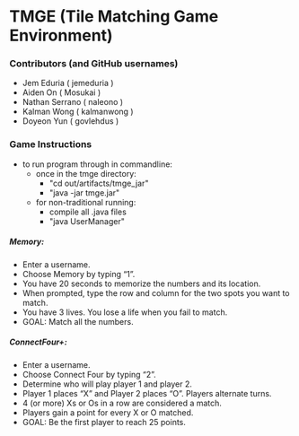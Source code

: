 # TMGE (Tile Matching Game Environment)

###  Contributors (and GitHub usernames)
- Jem Eduria ( jemeduria )
- Aiden On ( Mosukai )
- Nathan Serrano ( naleono )
- Kalman Wong ( kalmanwong )
- Doyeon Yun ( govlehdus )

### Game Instructions
- to run program through in commandline:
  - once in the tmge directory:
    - "cd out/artifacts/tmge_jar"
    - "java -jar tmge.jar"
  - for non-traditional running:
    - compile all .java files
    - "java UserManager"

##### Memory:
- Enter a username.
- Choose Memory by typing “1”.
- You have 20 seconds to memorize the numbers and its location.
- When prompted, type the row and column for the two spots you want to match.
- You have 3 lives. You lose a life when you fail to match.
- GOAL: Match all the numbers.

##### ConnectFour+:
- Enter a username. 
- Choose Connect Four by typing “2”. 
- Determine who will play player 1 and player 2.
- Player 1 places “X” and Player 2 places “O”. Players alternate turns. 
- 4 (or more) Xs or Os in a row are considered a match. 
- Players gain a point for every X or O matched. 
- GOAL: Be the first player to reach 25 points.

  
